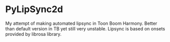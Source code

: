 # PyLipSync2d

My attempt of making automated lipsync in Toon Boom Harmony. Better than default version in TB yet still very unstable. 
Lipsync is based on onsets provided by librosa library.
